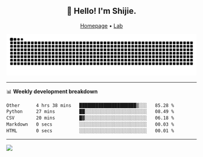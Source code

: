 <h2 align="center">👋 Hello! I'm Shijie.</h2>
<p align="center">
  <a href="https://xu-shi-jie.github.io"> Homepage</a> •
  <a href="https://onodalab.ees.hokudai.ac.jp"> Lab </a>
</p>

![Snake animation](https://github.com/xu-shi-jie/xu-shi-jie/blob/output/github-snake.svg)


-------

📊 **Weekly development breakdown**
<!--START_SECTION:waka-->

```txt
Other      4 hrs 38 mins   █████████████████████▒░░░   85.28 %
Python     27 mins         ██░░░░░░░░░░░░░░░░░░░░░░░   08.49 %
CSV        20 mins         █▓░░░░░░░░░░░░░░░░░░░░░░░   06.18 %
Markdown   0 secs          ░░░░░░░░░░░░░░░░░░░░░░░░░   00.03 %
HTML       0 secs          ░░░░░░░░░░░░░░░░░░░░░░░░░   00.01 %
```

<!--END_SECTION:waka-->

-------
![](https://komarev.com/ghpvc/?username=xu-shi-jie&style=flat-square&color=blue) 

